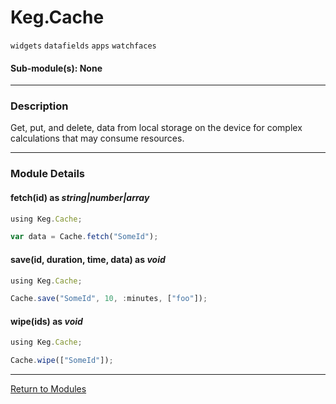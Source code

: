 # Keg.Cache

`widgets` `datafields` `apps` `watchfaces`

#### Sub-module(s): None

***

### Description

Get, put, and delete, data from local storage on the device for complex calculations that may consume resources.

***

### Module Details

#### fetch(id) as _string|number|array_

```js
using Keg.Cache;

var data = Cache.fetch("SomeId");
```

#### save(id, duration, time, data) as _void_

```js
using Keg.Cache;

Cache.save("SomeId", 10, :minutes, ["foo"]);
```

#### wipe(ids) as _void_

```js
using Keg.Cache;

Cache.wipe(["SomeId"]);
```

***

[Return to Modules](../MODULES.md)
